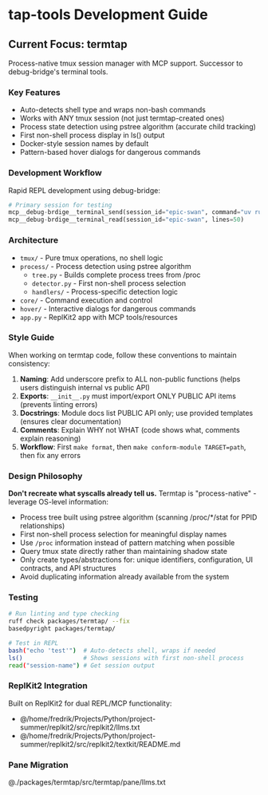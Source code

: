 # tap-tools Development Guide

## Current Focus: termtap
Process-native tmux session manager with MCP support. Successor to debug-bridge's terminal tools.

### Key Features
- Auto-detects shell type and wraps non-bash commands
- Works with ANY tmux session (not just termtap-created ones)
- Process state detection using pstree algorithm (accurate child tracking)
- First non-shell process display in ls() output
- Docker-style session names by default
- Pattern-based hover dialogs for dangerous commands

### Development Workflow
Rapid REPL development using debug-bridge:
```python
# Primary session for testing
mcp__debug-brdige__terminal_send(session_id="epic-swan", command="uv run python -m termtap")
mcp__debug-brdige__terminal_read(session_id="epic-swan", lines=50)
```

### Architecture
- `tmux/` - Pure tmux operations, no shell logic
- `process/` - Process detection using pstree algorithm
  - `tree.py` - Builds complete process trees from /proc
  - `detector.py` - First non-shell process selection
  - `handlers/` - Process-specific detection logic
- `core/` - Command execution and control
- `hover/` - Interactive dialogs for dangerous commands
- `app.py` - ReplKit2 app with MCP tools/resources

### Style Guide
When working on termtap code, follow these conventions to maintain consistency:

1. **Naming**: Add underscore prefix to ALL non-public functions (helps users distinguish internal vs public API)
2. **Exports**: `__init__.py` must import/export ONLY PUBLIC API items (prevents linting errors)
3. **Docstrings**: Module docs list PUBLIC API only; use provided templates (ensures clear documentation)
4. **Comments**: Explain WHY not WHAT (code shows what, comments explain reasoning)
5. **Workflow**: First `make format`, then `make conform-module TARGET=path`, then fix any errors

### Design Philosophy
**Don't recreate what syscalls already tell us.** Termtap is "process-native" - leverage OS-level information:

- Process tree built using pstree algorithm (scanning /proc/*/stat for PPID relationships)
- First non-shell process selection for meaningful display names
- Use `/proc` information instead of pattern matching when possible
- Query tmux state directly rather than maintaining shadow state
- Only create types/abstractions for: unique identifiers, configuration, UI contracts, and API structures
- Avoid duplicating information already available from the system

### Testing
```bash
# Run linting and type checking
ruff check packages/termtap/ --fix
basedpyright packages/termtap/

# Test in REPL
bash("echo 'test'")  # Auto-detects shell, wraps if needed
ls()                 # Shows sessions with first non-shell process
read("session-name") # Get session output
```

### ReplKit2 Integration
Built on ReplKit2 for dual REPL/MCP functionality:
- @/home/fredrik/Projects/Python/project-summer/replkit2/src/replkit2/llms.txt
- @/home/fredrik/Projects/Python/project-summer/replkit2/src/replkit2/textkit/README.md

### Pane Migration
@./packages/termtap/src/termtap/pane/llms.txt